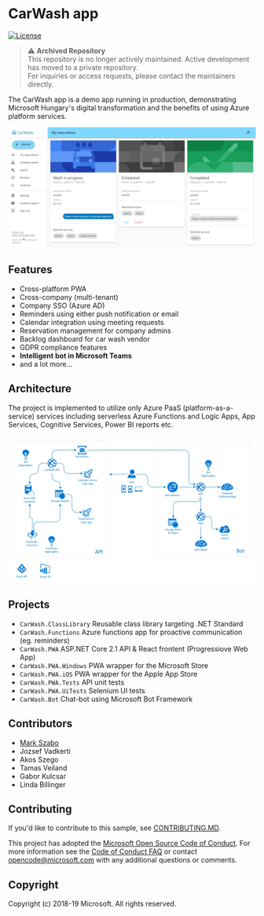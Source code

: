 # CarWash app

[![License](https://img.shields.io/:license-mit-blue.svg)](http://microsoft.mit-license.org) 

> ⚠️ **Archived Repository**  
> This repository is no longer actively maintained. Active development has moved to a private repository.  
> For inquiries or access requests, please contact the maintainers directly.

The CarWash app is a demo app running in production, demonstrating Microsoft Hungary's digital transformation and the benefits of using Azure platform services.

![Screenshot](readme-images/carwash-screenshot.jpg)

## Features

- Cross-platform PWA
- Cross-company (multi-tenant)
- Company SSO (Azure AD)
- Reminders using either push notification or email
- Calendar integration using meeting requests
- Reservation management for company admins
- Backlog dashboard for car wash vendor
- GDPR compliance features
- **Intelligent bot in Microsoft Teams**
- and a lot more...

## Architecture

The project is implemented to utilize only Azure PaaS (platform-as-a-service) services including serverless Azure Functions and Logic Apps, App Services, Cognitive Services, Power BI reports etc.

![Architecture diagram](readme-images/carwash-architecture.jpg)

## Projects

- `CarWash.ClassLibrary` Reusable class library targeting .NET Standard
- `CarWash.Functions` Azure functions app for proactive communication (eg. reminders)
- `CarWash.PWA` ASP.NET Core 2.1 API & React frontent (Progressiove Web App)
- `CarWash.PWA.Windows` PWA wrapper for the Microsoft Store
- `CarWash.PWA.iOS` PWA wrapper for the Apple App Store
- `CarWash.PWA.Tests` API unit tests
- `CarWash.PWA.UiTests` Selenium UI tests
- `CarWash.Bot` Chat-bot using Microsoft Bot Framework

## Contributors

- [Mark Szabo](http://linkedin.com/in/mark-szabo)
- Jozsef Vadkerti
- Akos Szego
- Tamas Veiland
- Gabor Kulcsar
- Linda Billinger

## Contributing

If you'd like to contribute to this sample, see [CONTRIBUTING.MD](/CONTRIBUTING.md).

This project has adopted the [Microsoft Open Source Code of Conduct](https://opensource.microsoft.com/codeofconduct/). For more information see the [Code of Conduct FAQ](https://opensource.microsoft.com/codeofconduct/faq/) or contact [opencode@microsoft.com](mailto:opencode@microsoft.com) with any additional questions or comments.

## Copyright

Copyright (c) 2018-19 Microsoft. All rights reserved.
